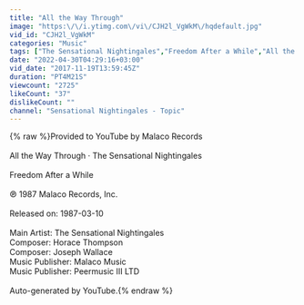 ```yaml
---
title: "All the Way Through"
image: "https:\/\/i.ytimg.com\/vi\/CJH2l_VgWkM\/hqdefault.jpg"
vid_id: "CJH2l_VgWkM"
categories: "Music"
tags: ["The Sensational Nightingales","Freedom After a While","All the Way Through"]
date: "2022-04-30T04:29:16+03:00"
vid_date: "2017-11-19T13:59:45Z"
duration: "PT4M21S"
viewcount: "2725"
likeCount: "37"
dislikeCount: ""
channel: "Sensational Nightingales - Topic"
---
```

{% raw %}Provided to YouTube by Malaco Records<br /><br />All the Way Through · The Sensational Nightingales<br /><br />Freedom After a While<br /><br />℗ 1987 Malaco Records, Inc.<br /><br />Released on: 1987-03-10<br /><br />Main  Artist: The Sensational Nightingales<br />Composer: Horace Thompson<br />Composer: Joseph Wallace<br />Music  Publisher: Malaco Music<br />Music  Publisher: Peermusic III LTD<br /><br />Auto-generated by YouTube.{% endraw %}
